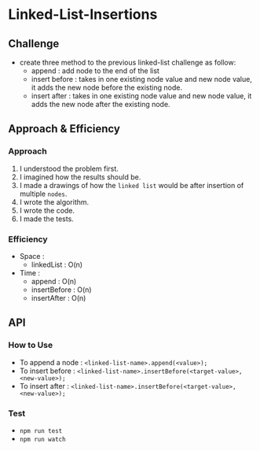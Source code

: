 # Linked-List-Insertions

## Challenge

- create three method to the previous linked-list challenge as follow:
  - append : add node to the end of the list
  - insert before : takes in one existing node value and new node value, it adds the new node before the existing node.
  - insert after : takes in one existing node value and new node value, it adds the new node after the existing node.

## Approach & Efficiency

### Approach

1. I understood the problem first.
1. I imagined how the results should be.
1. I made a drawings of how the `linked list` would be after insertion of multiple `nodes`.
1. I wrote the algorithm.
1. I wrote the code.
1. I made the tests.

### Efficiency

- Space :
  - linkedList : O(n)
- Time :
  - append : O(n)
  - insertBefore : O(n)
  - insertAfter : O(n)

## API

### How to Use

- To append a node : `<linked-list-name>.append(<value>);`
- To insert before : `<linked-list-name>.insertBefore(<target-value>, <new-value>);`
- To insert after : `<linked-list-name>.insertBefore(<target-value>, <new-value>);`

### Test

- `npm run test`
- `npm run watch`
